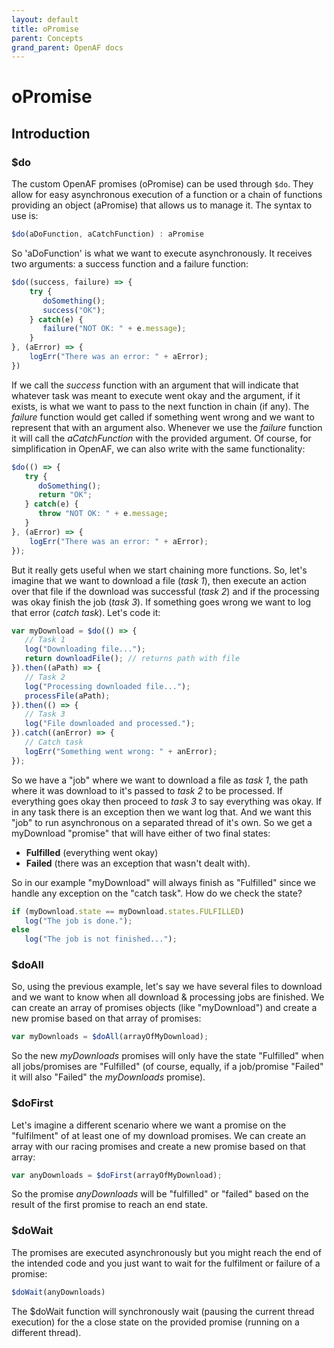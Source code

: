 ```yaml
---
layout: default
title: oPromise
parent: Concepts
grand_parent: OpenAF docs
---
```

# oPromise

## Introduction

### $do
The custom OpenAF promises (oPromise) can be used through ````$do````. They allow for easy asynchronous execution of a function or a chain of functions providing an object (aPromise) that allows us to manage it. The syntax to use is:

````javascript
$do(aDoFunction, aCatchFunction) : aPromise
````

So 'aDoFunction' is what we want to execute asynchronously. It receives two arguments: a success function and a failure function:

````javascript
$do((success, failure) => {
    try {
       doSomething();
       success("OK");
    } catch(e) {
       failure("NOT OK: " + e.message);
    } 
}, (aError) => {
    logErr("There was an error: " + aError);
})
````

If we call the *success* function with an argument that will indicate that whatever task was meant to execute went okay and the argument, if it exists, is what we want to pass to the next function in chain (if any). The *failure* function would get called if something went wrong and we want to represent that with an argument also. Whenever we use the *failure* function it will call the *aCatchFunction* with the provided argument. Of course, for simplification in OpenAF, we can also write with the same functionality:

````javascript
$do(() => {
   try {
      doSomething();
      return "OK";
   } catch(e) {
      throw "NOT OK: " + e.message;
   }
}, (aError) => {
    logErr("There was an error: " + aError);
});
````

But it really gets useful when we start chaining more functions. So, let's imagine that we want to download a file (*task 1*), then execute an action over that file if the download was successful (*task 2*) and if the processing was okay finish the job (*task 3*). If something goes wrong we want to log that error (*catch task*). Let's code it:

````javascript
var myDownload = $do(() => {
   // Task 1
   log("Downloading file...");
   return downloadFile(); // returns path with file
}).then((aPath) => {
   // Task 2
   log("Processing downloaded file...");
   processFile(aPath);
}).then(() => {
   // Task 3
   log("File downloaded and processed.");
}).catch((anError) => {
   // Catch task
   logErr("Something went wrong: " + anError);
});
````

So we have a "job" where we want to download a file as *task 1*, the path where it was download to it's passed to *task 2* to be processed. If everything goes okay then proceed to *task 3* to say everything was okay. If in any task there is an exception then we want log that. And we want this "job" to run asynchronous on a separated thread of it's own. So we get a myDownload "promise" that will have either of two final states:

* **Fulfilled** (everything went okay)
* **Failed** (there was an exception that wasn't dealt with).

So in our example "myDownload" will always finish as "Fulfilled" since we handle any exception on the "catch task". How do we check the state?

````javascript
if (myDownload.state == myDownload.states.FULFILLED)
   log("The job is done.");
else
   log("The job is not finished...");
````

### $doAll

So, using the previous example, let's say we have several files to download and we want to know when all download & processing jobs are finished. We can create an array of promises objects (like "myDownload") and create a new promise based on that array of promises:

````javascript
var myDownloads = $doAll(arrayOfMyDownload);
````

So the new *myDownloads* promises will only have the state "Fulfilled" when all jobs/promises are "Fulfilled" (of course, equally, if a job/promise "Failed" it will also "Failed" the *myDownloads* promise).

### $doFirst

Let's imagine a different scenario where we want a promise on the "fulfilment" of at least one of my download promises. We can create an array with our racing promises and create a new promise based on that array:

````javascript
var anyDownloads = $doFirst(arrayOfMyDownload);
````

So the promise *anyDownloads* will be "fulfilled" or "failed" based on the result of the first promise to reach an end state.

### $doWait

The promises are executed asynchronously but you might reach the end of the intended code and you just want to wait for the fulfilment or failure of a promise:

````javascript
$doWait(anyDownloads)
````

The $doWait function will synchronously wait (pausing the current thread execution) for the a close state on the provided promise (running on a different thread). 